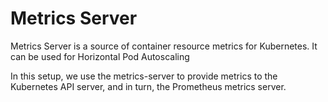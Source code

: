 # Metrics Server
Metrics Server is a source of container resource metrics for Kubernetes.
It can be used for Horizontal Pod Autoscaling

In this setup, we use the metrics-server to provide metrics to the Kubernetes API server,
and in turn, the Prometheus metrics server.